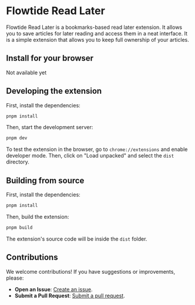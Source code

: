 # Flowtide Read Later

Flowtide Read Later is a bookmarks-based read later extension. It allows you to save articles for later reading and access them in a neat interface. It is a simple extension that allows you to keep full ownership of your articles.

## Install for your browser

Not available yet

## Developing the extension

First, install the dependencies:

```bash
pnpm install
```

Then, start the development server:

```bash
pnpm dev
```

To test the extension in the browser, go to `chrome://extensions` and enable developer mode. Then, click on "Load unpacked" and select the `dist` directory.

## Building from source

First, install the dependencies:

```bash
pnpm install
```

Then, build the extension:

```bash
pnpm build
```

The extension's source code will be inside the `dist` folder.

## Contributions

We welcome contributions! If you have suggestions or improvements, please:

- **Open an Issue**: [Create an issue](https://github.com/thingbomb/flowtide-read-later/issues).
- **Submit a Pull Request**: [Submit a pull request](https://github.com/thingbomb/flowtide-read-later/pulls).
